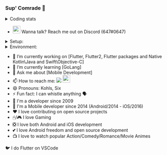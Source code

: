 ### Sup' Comrade 👋

<details> <summary> Coding stats </summary>
        <table>
                <a href="https://stackoverflow.com/users/3182210/kohls"><img src="https://stackoverflow.com/users/flair/3182210.png?theme=dark" width="208px" height="58px" alt="profile for Kohls at Stack Overflow, Q&amp;A for professional and enthusiast programmers" title="profile for Kohls at Stack Overflow, Q&amp;A for professional and enthusiast programmers"></a>
        </table>
        <table> 
                <img src="https://github-readme-stats.vercel.app/api/top-langs/?username=KohlsAdrian&hide=html&layout=compact&&bg_color=30,e96443,904e95&title_color=fff&text_color=fff" width="400px">
        </table>
</details>
                
- <img src="https://raw.githubusercontent.com/Iku/discordicons/master/lightblue-app.ico" width="24px" height="24px"></img> Wanna talk? Reach me out on Discord (647#0647)

<details> <summary> Setup: </summary>
        
       MacBook Pro 2020: 
                (1TB/16GB) - Core i5 - Latest Stable OS
                
       iPhone 6s:
                (16GB/2GB) - Latest Stable OS
                
       iPad Pro 2021: 
                120Hz - (128GB/8GB) - M1 - Latest Stable OS
                
       Samsung 32":
                60Hz - HDMI - (1920x1080)
                
       ASUS 24":
                144Hz - HDMI - (1920x1080)
        
</details>

<details> <summary> Environment: </summary>
        
       VSCode: 
                Latest Stable
                
       XCode:
                (Swift/Objective-C) Latest Stable
                
       Android Studio:
                Latest Stable
                Kotlin Latest Stable
                
       Flutter: 
                1.22.6, 
                Latest Stable, 
                Latest Master 
                terminal: flutter, flutter2, flutter_master
                
       Dart: 
                Latest Stable
                
       Homebrew:
                Latest Stable
                
       Cocoapods: 
                Latest Stable
        
</details>

- 🔭 I’m currently working on [Flutter, Flutter2, Flutter packages and Native Kotlin\Java and Swift\Objective-C]
- 🌱 I’m currently learning [GoLang]
- 💬 Ask me about [Mobile Development]
- 📫 How to reach me: <a href="http://linkedin.com/in/adriankohls/"><img src="https://github.com/paulrobertlloyd/socialmediaicons/blob/main/linkedin-24x24.png"></img></a> <a href="https://pub.dev/publishers/adriankohls.app/packages"><img src="https://avatars.githubusercontent.com/u/1609975?s=200&v=4" width="24"></img></a> 
- 😄 Pronouns: Kohls, Six
- ⚡ Fun fact: I can whistle anything 🗣
- 🤖 I'm a developer since 2009
- 📲 I'm a Mobile developer since 2014 (Android/2014 - iOS/2016)
- ❤️ I love contributing on open source projects
- 🖱/🎮 I love Gaming
- ❎ I love both Android and iOS development
- 💕 I love Android freedom and open source development
- 📺 I love to watch popular Action/Comedy/Romance/Movie Animes

🐦 I do Flutter on VSCode
